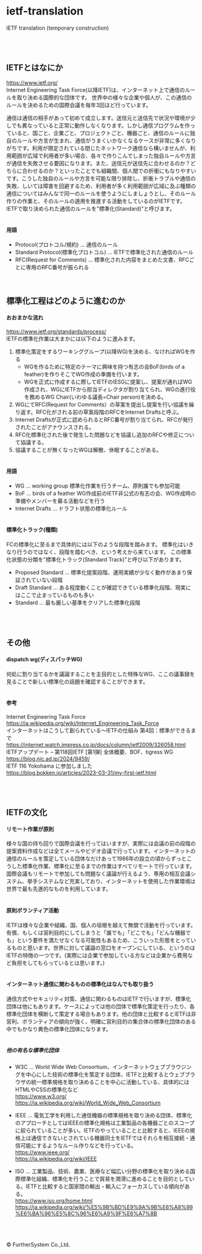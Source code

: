# ietf-translation
IETF translation (temporary construction)  
&nbsp;  
&nbsp;    
&nbsp;  
    
## IETFとはなにか
https://www.ietf.org/  
Internet Engineering Task Force(以降IETF)は、インターネット上で通信のルールを取り決める国際的な団体です。
世界中の様々な企業や個人が、この通信のルールを決めるための国際会議を毎年3回ほど行っています。  
  
通信は通信の相手があって初めて成立します。送信元と送信先で状況や環境が少しでも異なっていると正常に動作しなくなります。しかし通信プログラムを作っていると、国ごと、企業ごと、プロジェクトごと、機器ごと、通信のルールに独自のルールや方言が生まれ、通信がうまくいかなくなるケースが非常に多くなりがちです。利用が限定されている閉じたネットワーク通信なら構いませんが、利用範囲が広域で利用者が多い場合、各々で作りこんでしまった独自ルールや方言が通信を失敗させる要因になります。また、送信元が送信先に合わせるのか？どちらに合わせるのか？といったことでも組織間、個人間での折衝にもなりやすいです。こうした独自のルールや方言を可能な限り排除し、折衝トラブルや通信の失敗、しいては障害を回避するため、利用者が多く利用範囲が広域に及ぶ種類の通信についてはみんなで同一のルールを使うようにしましょうとし、そのルール作りの作業と、そのルールの適用を推進する活動をしているのがIETFです。IETFで取り決められた通信のルールを"標準化(Standard)"と呼びます。  
&nbsp;   

#### 用語
- Protocol(プロトコル/規約)              ... 通信のルール
- Standard Protocol(標準化プロトコル)    ... IETFで標準化された通信のルール
- RFC(Request for Comments)             ... 標準化された内容をまとめた文書、RFCごとに専用のRFC番号が振られる
&nbsp;    
&nbsp;    
&nbsp;

## 標準化工程はどのように進むのか
#### おおまかな流れ
https://www.ietf.org/standards/process/  
IETFの標準化作業は大まかには以下のように進みます。  
1. 標準化策定をするワーキンググループ(以降WG)を決める、なければWGを作る
   - WGを作るために特定のテーマに興味を持つ有志の会BoF(birds of a feather)を作りそこでWG作成の準備を行います。
   - WGを正式に作成するに際してIETFのIESGに提案し、提案が通ればWG作成され、WGにIETFから担当ディレクタが割り当てられ、WGの進行役を務めるWG Chair(いわゆる議長=Chair person)を決める。
2. WGにてRFC(Request for Comments）の草案を提出し提案を行い協議を繰り返す。RFC化がされる前の草案段階のRFCをInternet Draftsと呼ぶ。
3. Internet Draftsが正式に認められるとRFC番号が割り当てられ、RFCが発行されたことがアナウンスされる。
4. RFC化標準化された後で発生した問題などを協議し追加のRFCや修正について協議する。
5. 協議することが無くなったWGは解散、休眠することがある。  
&nbsp;   

#### 用語
- WG ... working group 標準化作業を行うチーム、原則誰でも参加可能
- BoF ... birds of a feather WG作成前のIETF非公式の有志の会、WG作成時の準備やメンバーを募る活動などを行う
- Internet Drafts ... ドラフト状態の標準化ルール  
&nbsp;   

#### 標準化トラック(種類)
FCの標準化に至るまで具体的には以下のような段階を踏みます。
標準化はいきなり行うのではなく、段階を踏むべき、という考えから来ています。 
この標準化状態の分類を"標準化トラック(Standard Track)"と呼び以下があります。
 - Proposed Standard ... 標準化提案段階、運用実績が少なく動作があまり保証されていない段階
 - Draft Standard ... ある程度動くことが確認できている標準化段階、現実にはここで止まっているものも多い
 - Standard ... 最も厳しい基準をクリアした標準化段階  
&nbsp;    
&nbsp;    
&nbsp;  

## その他
#### dispatch wg(ディスパッチWG)
何処に割り当てるかを議論することを主目的とした特殊なWG、ここの議事録を見ることで新しい標準化の話題を確認することができます。  
&nbsp;   

#### 参考
Internet Engineering Task Force  
https://ja.wikipedia.org/wiki/Internet_Engineering_Task_Force  
インターネットはこうして創られている～IETFの仕組み 第4回：標準ができるまで  
https://internet.watch.impress.co.jp/docs/column/ietf2009/326058.html  
IETFアップデート – 第118回IETF [第1弾] 全体概要、BOF、tigress WG  
https://blog.nic.ad.jp/2024/9459/  
IETF 116 Yokohama に参加しました  
https://blog.bokken.io/articles/2023-03-31/my-first-ietf.html    
&nbsp;    
&nbsp;    
&nbsp;  

## IETFの文化
#### リモート作業が原則
様々な国の持ち回りで国際会議を行ってはいますが、実際には会議の前の段階の提案資料作成などは全てメールやビデオ会議で行っています。インターネットの通信のルールを策定している団体なだけあって1986年の設立の頃からずっとこうした標準化作業、標準化に至るまでの作業はすべてリモートで行っています。
国際会議もリモートで参加しても問題なく議論が行えるよう、専用の相互会議システム、挙手システムなど充実しており、インターネットを使用した作業環境は世界で最も先進的なものを利用しています。  
&nbsp;   

#### 原則ボランティア活動
IETFは様々な企業や組織、国、個人の垣根を越えて無償で活動を行っています。有償、もしくは営利目的にしてしまうと「誰でも」「どこでも」「どんな機器でも」という要件を満たせなくなる可能性もあるため、こういった形態をとっているものと思います。世界に対して議論の窓口をオープンにしている、というのはIETFの特徴の一つです。(実際には企業で参加している方などは企業から費用など負担をしてもらっているとは思います。)  
&nbsp;   

#### インターネット通信に関わるものの標準化はなんでも取り扱う
通信方式やセキュリティ対策、通信に関わるものはIETFで行いますが、標準化団体は他にもあります。ケースによっては他の団体で標準化策定を行ったり、各標準化団体を横断して策定する場合もあります。他の団体と比較するとIETFは非営利、ボランティアの傾向が強く、明確に営利目的の集合体の標準化団体のある中でもかなり異色の標準化団体になります。  
&nbsp;   

##### 他の有名な標準化団体  
- W3C ... World Wide Web Consortium、インターネットウェブブラウジングを中心にした技術の標準化を策定する団体、IETFと比較するとウェブブラウザの統一標準規格を取り決めることを中心に活動している、具体的にはHTMLやCSSの標準化など  
https://www.w3.org/  
https://ja.wikipedia.org/wiki/World_Wide_Web_Consortium  
  
- IEEE ... 電気工学を利用した通信機器の標準規格を取り決める団体、標準化のアプローチとしてはIEEEの標準化規格は工業製品の各機器ごとのスコープに絞られていることが多い。IETFのやっていることと比較すると、IEEEの規格上は通信できないとされている機器同士をIETFではそれらを相互接続・通信可能にするようなルール作りなどを行っている。  
https://www.ieee.org/  
https://ja.wikipedia.org/wiki/IEEE  
  
- ISO ... 工業製品、技術、農業、医療など幅広い分野の標準化を取り決める国際標準化組織、標準化を行うことで貿易を潤滑に進めることを目的としている。IETFと比較すると国家間の輸出・輸入にフォーカスしている傾向がある。  
https://www.iso.org/home.html  
https://ja.wikipedia.org/wiki/%E5%9B%BD%E9%9A%9B%E6%A8%99%E6%BA%96%E5%8C%96%E6%A9%9F%E6%A7%8B  
&nbsp;    
&nbsp;    
&nbsp;  
  
&copy; FurtherSystem Co.,Ltd.    
